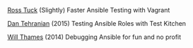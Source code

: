 
[Ross Tuck](http://rosstuck.com/slightly-faster-ansible-testing-with-vagrant)
(Slightly) Faster Ansible Testing with Vagrant

[Dan Tehranian](https://dantehranian.wordpress.com/2015/06/18/testing-ansible-roles-with-test-kitchen/)
(2015) Testing Ansible Roles with Test Kitchen

[Will Thames](http://willthames.github.io/2014/04/28/debugging-ansible-for-fun-and-no-profit.html)
(2014) Debugging Ansible for fun and no profit
